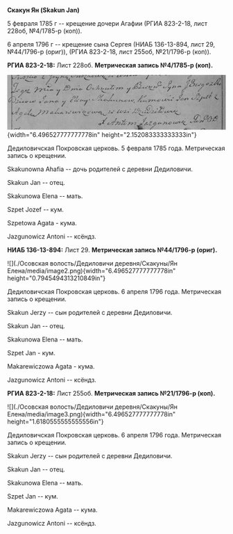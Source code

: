 **Скакун Ян (Skakun Jan)**

5 февраля 1785 г -- крещение дочери Агафии (РГИА 823-2-18, лист 228об,
№4/1785-р (коп)).

6 апреля 1796 г -- крещение сына Сергея (НИАБ 136-13-894, лист 29,
№44/1796-р (ориг)), (РГИА 823-2-18, лист 255об, №21/1796-р (коп)).

**РГИА 823-2-18:** Лист 228об. **Метрическая запись №4/1785-р (коп).**

![](./media/01e95f5018bc12db398ec270a7d5f16024ae72c6.png){width="6.496527777777778in"
height="2.152083333333333in"}

Дедиловичская Покровская церковь. 5 февраля 1785 года. Метрическая
запись о крещении.

Skakunowna Ahafia -- дочь родителей с деревни Дедиловичи.

Skakun Jan -- отец.

Skakunowa Elena -- мать.

Szpet Jozef -- кум.

Szpetowa Agata - кума.

Jazgunowicz Antoni -- ксёндз.

**НИАБ 136-13-894:** Лист 29. **Метрическая запись №44/1796-р (ориг).**

![](./Осовская волость/Дедиловичи деревня/Скакуны/Ян Елена/media/image2.png){width="6.496527777777778in"
height="0.7945494313210849in"}

Дедиловичская Покровская церковь. 6 апреля 1796 года. Метрическая запись
о крещении.

Skakun Jerzy -- сын родителей с деревни Дедиловичи.

Skakun Jan -- отец.

Skakunowa Elena -- мать.

Szpet Jan - кум.

Makarewiczowa Agata - кума.

Jazgunowicz Antoni -- ксёндз.

**РГИА 823-2-18:** Лист 255об. **Метрическая запись №21/1796-р (коп).**

![](./Осовская волость/Дедиловичи деревня/Скакуны/Ян Елена/media/image3.png){width="6.496527777777778in"
height="1.6180555555555556in"}

Дедиловичская Покровская церковь. 6 апреля 1796 года. Метрическая запись
о крещении.

Skakun Jerzy -- сын родителей с деревни Дедиловичи.

Skakun Jan -- отец.

Skakunowa Elena -- мать.

Szpet Jan -- кум.

Makarewiczowa Agata -- кума.

Jazgunowicz Antoni -- ксёндз.
